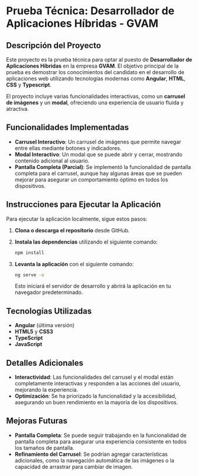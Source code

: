 # Prueba Técnica: Desarrollador de Aplicaciones Híbridas - GVAM

## Descripción del Proyecto

Este proyecto es la prueba técnica para optar al puesto de **Desarrollador de Aplicaciones Híbridas** en la empresa **GVAM**. El objetivo principal de la prueba es demostrar los conocimientos del candidato en el desarrollo de aplicaciones web utilizando tecnologías modernas como **Angular**, **HTML**, **CSS** y **Typescript**.

El proyecto incluye varias funcionalidades interactivas, como un **carrusel de imágenes** y un **modal**, ofreciendo una experiencia de usuario fluida y atractiva.

## Funcionalidades Implementadas

- **Carrusel Interactivo**: Un carrusel de imágenes que permite navegar entre ellas mediante botones y indicadores.
- **Modal Interactivo**: Un modal que se puede abrir y cerrar, mostrando contenido adicional al usuario.
- **Pantalla Completa (Parcial)**: Se implementó la funcionalidad de pantalla completa para el carrusel, aunque hay algunas áreas que se pueden mejorar para asegurar un comportamiento óptimo en todos los dispositivos.

## Instrucciones para Ejecutar la Aplicación

Para ejecutar la aplicación localmente, sigue estos pasos:

1. **Clona o descarga el repositorio** desde GitHub.
2. **Instala las dependencias** utilizando el siguiente comando:
   
    ```bash
    npm install
    ```
4. **Levanta la aplicación** con el siguiente comando:
   
    ```bash
    ng serve -o
    ```
    Esto iniciará el servidor de desarrollo y abrirá la aplicación en tu navegador predeterminado.

## Tecnologías Utilizadas

- **Angular** (última versión)
- **HTML5** y **CSS3**
- **TypeScript**
- **JavaScript**

## Detalles Adicionales

- **Interactividad**: Las funcionalidades del carrusel y el modal están completamente interactivas y responden a las acciones del usuario, mejorando la experiencia.
- **Optimización**: Se ha priorizado la funcionalidad y la accesibilidad, asegurando un buen rendimiento en la mayoría de los dispositivos.

## Mejoras Futuras

- **Pantalla Completa**: Se puede seguir trabajando en la funcionalidad de pantalla completa para asegurar una experiencia consistente en todos los tamaños de pantalla.
- **Refinamiento del Carrusel**: Se podrían agregar características adicionales, como la navegación automática de las imágenes o la capacidad de arrastrar para cambiar de imagen.
